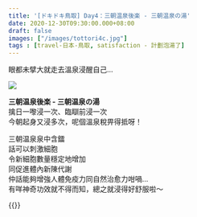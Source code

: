 ```yaml
---
title: '[ドキドキ鳥取] Day4：三朝温泉後楽 - 三朝温泉の湯'
date: 2020-12-30T09:30:00.000+08:00
draft: false
images: ["/images/tottori4c.jpg"]
tags : [travel-日本-鳥取, satisfaction - 計劃泡湯了]
---
```


眼都未擘大就走去溫泉浸醒自己...

![](/images/tottori4c.jpg)

**三朝温泉後楽 - 三朝温泉の湯**  
擒日一嚟浸一次、臨瞓前浸一次  
今朝起身又浸多次，呢個溫泉稅畀得抵呀！  
  
三朝温泉泉中含鐳  
話可以刺激細胞  
令新細胞數量穩定地增加  
同促進體內新陳代謝  
仲話能夠增強人體免疫力同自然治愈力咁喎...  
有咩神奇功效就不得而知，總之就浸得好舒服啦～  
  
{{<tottori>}}  
